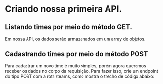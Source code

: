 # Criando nossa primeira API.


## Listando times por meio do método GET.

  Em nossa API, os dados serão armazenados em um array de objetos. 

## Cadastrando times por meio do método POST
  Para cadastrar um novo time é muito simples, porém agora queremos receber os dados no corpo da requisição. Para fazer isso, crie um endpoint do tipo POST com a rota /teams, como mostra o trecho de código abaixo:
















